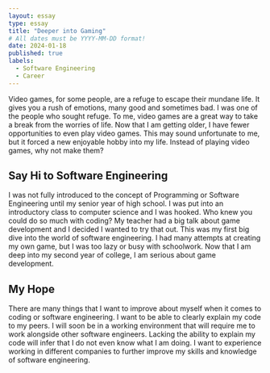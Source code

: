 ```yaml
---
layout: essay
type: essay
title: "Deeper into Gaming"
# All dates must be YYYY-MM-DD format!
date: 2024-01-18
published: true
labels:
  - Software Engineering
  - Career
---
```


Video games, for some people, are a refuge to escape their mundane life. It gives you a rush of emotions, many good and sometimes bad. I was one of the people who sought refuge. To me, video games are a great way to take a break from the worries of life. Now that I am getting older, I have fewer opportunities to even play video games. This may sound unfortunate to me, but it forced a new enjoyable hobby into my life. Instead of playing video games, why not make them?

## Say Hi to Software Engineering

I was not fully introduced to the concept of Programming or Software Engineering until my senior year of high school. I was put into an introductory class to computer science and I was hooked. Who knew you could do so much with coding? My teacher had a big talk about game development and I decided I wanted to try that out. This was my first big dive into the world of software engineering. I had many attempts at creating my own game, but I was too lazy or busy with schoolwork. Now that I am deep into my second year of college, I am serious about game development.

## My Hope

There are many things that I want to improve about myself when it comes to coding or software engineering. I want to be able to clearly explain my code to my peers. I will soon be in a working environment that will require me to work alongside other software engineers. Lacking the ability to explain my code will infer that I do not even know what I am doing. I want to experience working in different companies to further improve my skills and knowledge of software engineering.
